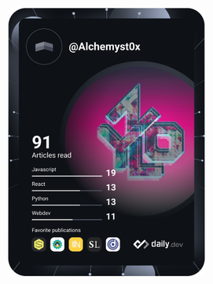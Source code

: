 <a href="https://app.daily.dev/Alchemyst0x"><img src="https://github.com/Alchemyst0x/Alchemyst0x/blob/main/devcard.svg" width="400" alt="Alchemyst0x's Dev Card"/></a>
